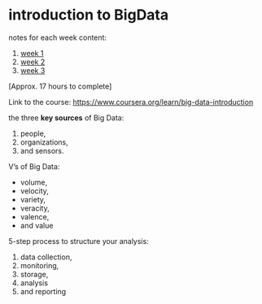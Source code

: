 # introduction to BigData

notes for each week content:
1. [week 1](week1.md)
2. [week 2](week2.md)
3. [week 3](week3.md)

[Approx. 17 hours to complete]

Link to the course: https://www.coursera.org/learn/big-data-introduction

the three **key sources** of Big Data: 
1. people, 
2. organizations, 
3. and sensors.

V’s of Big Data: 
- volume, 
- velocity, 
- variety, 
- veracity, 
- valence, 
- and value

5-step process to structure your analysis:
1. data collection, 
2. monitoring, 
3. storage, 
4. analysis 
5. and reporting